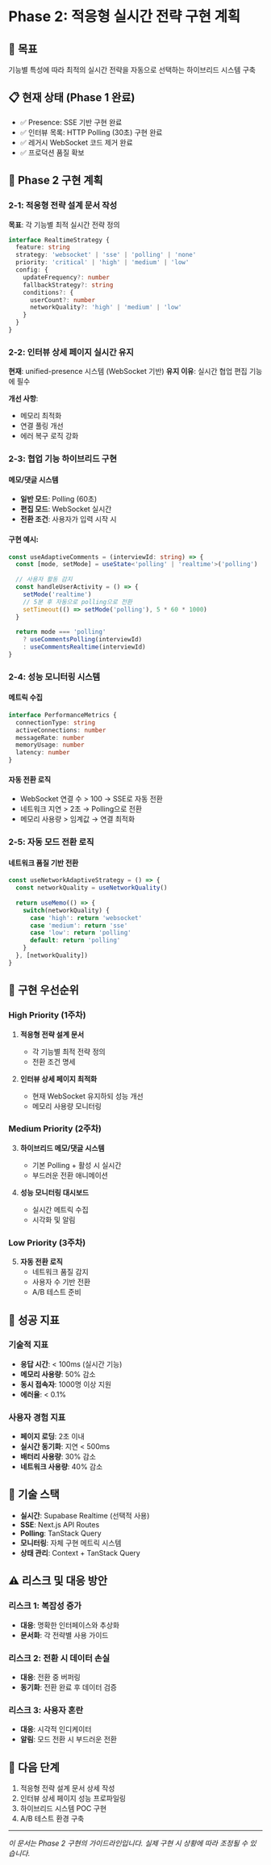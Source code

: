 # Phase 2: 적응형 실시간 전략 구현 계획

## 🎯 목표
기능별 특성에 따라 최적의 실시간 전략을 자동으로 선택하는 하이브리드 시스템 구축

## 📋 현재 상태 (Phase 1 완료)
- ✅ Presence: SSE 기반 구현 완료
- ✅ 인터뷰 목록: HTTP Polling (30초) 구현 완료
- ✅ 레거시 WebSocket 코드 제거 완료
- ✅ 프로덕션 품질 확보

## 🚀 Phase 2 구현 계획

### 2-1: 적응형 전략 설계 문서 작성
**목표**: 각 기능별 최적 실시간 전략 정의

```typescript
interface RealtimeStrategy {
  feature: string
  strategy: 'websocket' | 'sse' | 'polling' | 'none'
  priority: 'critical' | 'high' | 'medium' | 'low'
  config: {
    updateFrequency?: number
    fallbackStrategy?: string
    conditions?: {
      userCount?: number
      networkQuality?: 'high' | 'medium' | 'low'
    }
  }
}
```

### 2-2: 인터뷰 상세 페이지 실시간 유지
**현재**: unified-presence 시스템 (WebSocket 기반)
**유지 이유**: 실시간 협업 편집 기능에 필수

**개선 사항**:
- 메모리 최적화
- 연결 풀링 개선
- 에러 복구 로직 강화

### 2-3: 협업 기능 하이브리드 구현

#### 메모/댓글 시스템
- **일반 모드**: Polling (60초)
- **편집 모드**: WebSocket 실시간
- **전환 조건**: 사용자가 입력 시작 시

#### 구현 예시:
```typescript
const useAdaptiveComments = (interviewId: string) => {
  const [mode, setMode] = useState<'polling' | 'realtime'>('polling')
  
  // 사용자 활동 감지
  const handleUserActivity = () => {
    setMode('realtime')
    // 5분 후 자동으로 polling으로 전환
    setTimeout(() => setMode('polling'), 5 * 60 * 1000)
  }
  
  return mode === 'polling' 
    ? useCommentsPolling(interviewId)
    : useCommentsRealtime(interviewId)
}
```

### 2-4: 성능 모니터링 시스템

#### 메트릭 수집
```typescript
interface PerformanceMetrics {
  connectionType: string
  activeConnections: number
  messageRate: number
  memoryUsage: number
  latency: number
}
```

#### 자동 전환 로직
- WebSocket 연결 수 > 100 → SSE로 자동 전환
- 네트워크 지연 > 2초 → Polling으로 전환
- 메모리 사용량 > 임계값 → 연결 최적화

### 2-5: 자동 모드 전환 로직

#### 네트워크 품질 기반 전환
```typescript
const useNetworkAdaptiveStrategy = () => {
  const networkQuality = useNetworkQuality()
  
  return useMemo(() => {
    switch(networkQuality) {
      case 'high': return 'websocket'
      case 'medium': return 'sse'
      case 'low': return 'polling'
      default: return 'polling'
    }
  }, [networkQuality])
}
```

## 📅 구현 우선순위

### High Priority (1주차)
1. **적응형 전략 설계 문서** 
   - 각 기능별 최적 전략 정의
   - 전환 조건 명세
   
2. **인터뷰 상세 페이지 최적화**
   - 현재 WebSocket 유지하되 성능 개선
   - 메모리 사용량 모니터링

### Medium Priority (2주차)
3. **하이브리드 메모/댓글 시스템**
   - 기본 Polling + 활성 시 실시간
   - 부드러운 전환 애니메이션

4. **성능 모니터링 대시보드**
   - 실시간 메트릭 수집
   - 시각화 및 알림

### Low Priority (3주차)
5. **자동 전환 로직**
   - 네트워크 품질 감지
   - 사용자 수 기반 전환
   - A/B 테스트 준비

## 🎯 성공 지표

### 기술적 지표
- **응답 시간**: < 100ms (실시간 기능)
- **메모리 사용량**: 50% 감소
- **동시 접속자**: 1000명 이상 지원
- **에러율**: < 0.1%

### 사용자 경험 지표
- **페이지 로딩**: 2초 이내
- **실시간 동기화**: 지연 < 500ms
- **배터리 사용량**: 30% 감소
- **네트워크 사용량**: 40% 감소

## 🔧 기술 스택
- **실시간**: Supabase Realtime (선택적 사용)
- **SSE**: Next.js API Routes
- **Polling**: TanStack Query
- **모니터링**: 자체 구현 메트릭 시스템
- **상태 관리**: Context + TanStack Query

## ⚠️ 리스크 및 대응 방안

### 리스크 1: 복잡성 증가
- **대응**: 명확한 인터페이스와 추상화
- **문서화**: 각 전략별 사용 가이드

### 리스크 2: 전환 시 데이터 손실
- **대응**: 전환 중 버퍼링
- **동기화**: 전환 완료 후 데이터 검증

### 리스크 3: 사용자 혼란
- **대응**: 시각적 인디케이터
- **알림**: 모드 전환 시 부드러운 전환

## 📝 다음 단계
1. 적응형 전략 설계 문서 상세 작성
2. 인터뷰 상세 페이지 성능 프로파일링
3. 하이브리드 시스템 POC 구현
4. A/B 테스트 환경 구축

---

*이 문서는 Phase 2 구현의 가이드라인입니다. 실제 구현 시 상황에 따라 조정될 수 있습니다.*